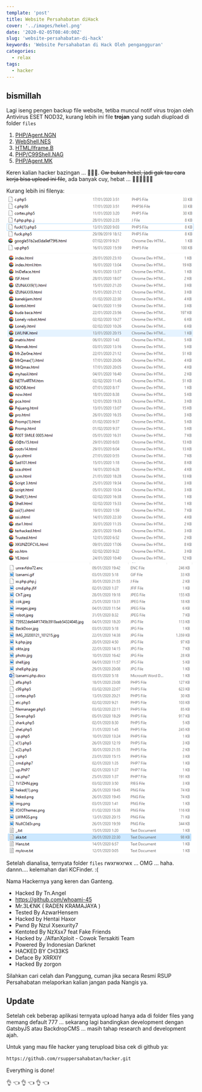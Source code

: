 ```yaml
---
template: 'post'
title: Website Persahabatan diHack
cover: '../images/hekel.png'
date: '2020-02-05T08:40:00Z'
slug: 'website-persahabatan-di-hack'
keywords: 'Website Persahabatan di Hack Oleh pengangguran'
categories:
  - relax
tags:
  - hacker
---
```


## bismillah

Lagi iseng pengen backup file website, tetiba muncul notif virus trojan oleh Antivirus ESET NOD32, kurang lebih ini file **trojan** yang sudah diupload di folder `files`

1. [PHP/Agent.NGN](https://www.virusradar.com/en/PHP_Agent.NGN/description)
2. [WebShell.NES](https://www.virusradar.com/en/PHP_WebShell.NES/description)
3. [HTML/Iframe.B](https://www.virusradar.com/en/HTML_Iframe.B/description)
4. [PHP/C99Shell.NAG](https://www.virusradar.com/en/PHP_C99Shell.NAG/description)
5. [PHP/Agent.MK](https://www.virusradar.com/en/PHP_Agent.MK/description)

Keren kalian hacker bazingan ... 🤣🤣🤣. ~~Gw bukan hekel, jadi gak tau cara kerja bisa upload ini file~~, ada banyak cuy, hebat ... 👏🏻👏🏻👏🏻

Kurang lebih ini filenya:
![hekel1](../images/hekel1.png)
![hekel2](../images/hekel2.png)
![hekel1](../images/hekel3.png)

Setelah dianalisa, ternyata folder `files` rwxrwxrwx ... OMG ... haha. dannn.... kelemahan dari KCFinder. :( 

Nama Hackernya yang keren dan Ganteng.

- Hacked By Tn.Angel
- https://github.com/whoami-45
- Mr.3L€NK ( RADEN KRAMAJAYA )
- Tested By AzwarHensem
- Hacked by Hentai Haxor
- Pwnd By Nzul Xsexurity7
- Kentoted By NzXsx7 feat Fake Friends
- Hacked by ./AlfanXploit - Cowok Tersakiti Team
- Powered By Indonesian Darknet
- HACKED BY CH33KS
- Deface By XRRXIY
- Hacked By zorgon

Silahkan cari celah dan Panggung, cuman jika secara Resmi RSUP Persahabatan melaporkan kalian jangan pada Nangis ya.

## Update

Setelah cek beberap aplikasi ternyata upload hanya ada di folder files yang memang default 777 ... sekarang lagi bandingkan development dengan GatsbyJS atau BackdropCMS ... masih tahap research and development ajah.

Untuk yang mau file hacker yang terupload bisa cek di github ya:

```bash
https://github.com/rsuppersahabatan/hacker.git
```

Everything is done!

👌 👈 👌 👈 👌 👈
